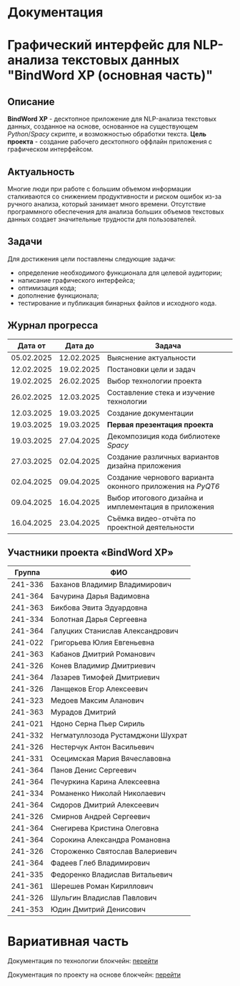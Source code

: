 # Документация

# Графический интерфейс для NLP-анализа текстовых данных "BindWord XP (основная часть)"

## Описание
**BindWord XP** - десктопное приложение для NLP-анализа текстовых данных, созданное на основе, основанное на существующем *Python*/*Spacy* скрипте, и возможностью обработки текста.
**Цель проекта** - создание рабочего десктопного оффлайн приложения с графическом интерфейсом.
## Актуальность
Многие люди при работе с большим объемом информации сталкиваются со снижением продуктивности и риском ошибок из-за ручного анализа, который занимает много времени. Отсутствие программного обеспечения для анализа больших объемов текстовых данных создает значительные трудности для пользователей.
## Задачи
Для достижения цели поставлены следующие задачи:
- определение необходимого функционала для целевой аудитории;
- написание графического интерфейса;
- оптимизация кода;
- дополнение функционала;
- тестирование и публикация бинарных файлов и исходного кода.
## Журнал прогресса

| Дата от    | Дата до    | Задача                                                     |
| ---------- | ---------- | ---------------------------------------------------------- |
| 05.02.2025 | 12.02.2025 | Выяснение актуальности                                     |
| 12.02.2025 | 19.02.2025 | Постановки цели и задач                                    |
| 19.02.2025 | 26.02.2025 | Выбор технологии проекта                                   |
| 26.02.2025 | 12.03.2025 | Составление стека и изучение технологии                    |
| 12.03.2025 | 19.03.2025 | Создание документации                                      |
| 19.03.2025 | 19.03.2025 | **Первая презентация проекта**                             |
| 19.03.2025 | 27.04.2025 | Декомпозиция кода библиотеке *Spacy*                       |
| 27.03.2025 | 02.04.2025 | Создание различных вариантов дизайна приложения            |
| 02.04.2025 | 09.04.2025 | Создание чернового варианта оконного приложения на *PyQT6* |
| 09.04.2025 | 16.04.2025 | Выбор итогового дизайна и имплементация в приложения       |
| 16.04.2025 | 23.04.2025 | Съёмка видео-отчёта по проектной деятельности              |

## Участники проекта «BindWord XP»

| Группа   | ФИО                                      |
|----------|------------------------------------------|
| 241-336  | Баханов Владимир Владимирович            |
| 241-364  | Бачурина Дарья Вадимовна                 |
| 241-363  | Бикбова Эвита Эдуардовна                 |
| 241-334  | Болотная Дарья Сергеевна                 |
| 241-364  | Галуцких Станислав Александрович         |
| 241-022  | Григорьева Юлия Евгеньевна               |
| 241-363  | Кабанов Дмитрий Романович                |
| 241-326  | Конев Владимир Дмитриевич                |
| 241-364  | Лазарев Тимофей Дмитриевич               |
| 241-326  | Ланщеков Егор Алексеевич                 |
| 241-323  | Медоев Максим Аланович                   |
| 241-363  | Мурадов Дмитрий                          |
| 241-021  | Ндоно Серна Пьер Сириль                  |
| 241-332  | Негматуллозода Рустамджони Шухрат        |
| 241-326  | Нестерчук Антон Васильевич               |
| 241-331  | Осецимская Мария Вячеславовна            |
| 241-364  | Панов Денис Сергеевич                    |
| 241-364  | Печуркина Карина Алексеевна              |
| 241-334  | Романенко Николай Николаевич             |
| 241-364  | Сидоров Дмитрий Алексеевич               |
| 241-326  | Смирнов Андрей Сергеевич                 |
| 241-364  | Снегирева Кристина Олеговна              |
| 241-364  | Сорокина Александра Романовна            |
| 241-326  | Стороженко Святослав Валериевич          |
| 241-364  | Фадеев Глеб Владимирович                 |
| 241-335  | Федоренко Владислав Витальевич           |
| 241-361  | Шерешев Роман Кириллович                 |
| 241-326  | Шульгин Владислав Павлович               |
| 241-353  | Юдин Дмитрий Денисович                   |

# Вариативная часть

Документация по технологии блокчейн: [перейти](technology.md)

Документация по проекту на основе блокчейн: [перейти](project_guide.md)
